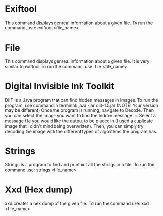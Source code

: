 # Exiftool
This command displays genreal information about a given file.
    To run the command, use: exiftool <file_name>

# File
This command displays genreal information about a given file.
It is very similar to exiftool
    To run the command, use: file <file_name>

# Digital Invisible Ink Toolkit
DIIT is a Java program that can find hidden messages in images.
To run the program, use command in terminal: java -jar diit-1.5.jar     (NOTE: Your version may be different)
Once the program is running, navigate to Decode.
Then you can select the image you want to find the hidden message in.
Select a message file you would like the output to be placed in (I used a duplicate image that I didn't mind being overwritten).
Then, you can simply try decoding the image with the different types of algorithms the program has.

# Strings
Strings is a program to find and print out all the strings in a file.
    To run the command use: strings <file_name>

# Xxd (Hex dump)
xxd creates a hex dump of the given file.
    To run the command use: xxd <file_name>